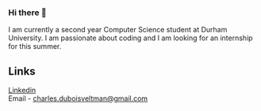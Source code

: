 ### Hi there 👋

<!--
**cdv123/cdv123** is a ✨ _special_ ✨ repository because its `README.md` (this file) appears on your GitHub profile.

Here are some ideas to get you started:

- 🔭 I’m currently working on ...
- 🌱 I’m currently learning ...
- 👯 I’m looking to collaborate on ...
- 🤔 I’m looking for help with ...
- 💬 Ask me about ...
- 📫 How to reach me: ...
- 😄 Pronouns: ...
- ⚡ Fun fact: ...
-->

I am currently a second year Computer Science student at Durham University. I am passionate about coding and I am looking for an internship for this summer.

## Links

[Linkedin](www.linkedin.com/in/charles-dubois-veltman-71a9ab274) \
Email - charles.duboisveltman@gmail.com

